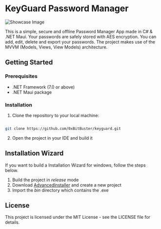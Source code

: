 # KeyGuard Password Manager

![Showcase Image](https://i.ibb.co/FXGJqd2/Showcase-1.png)

This is a simple, secure and offline Password Manager App made in C# & .NET Maui. Your passwords are safely stored with AES encryption. You can add, edit, delete and export your passwords. The project makes use of the MVVM (Models, Views, View Models) architecture. 


## Getting Started
### Prerequisites

- .NET Framework (7.0 or above)
- .NET Maui package


### Installation

1. Clone the repository to your local machine:

```bash

git clone https://github.com/0xBitBuster/keyguard.git

```

2. Open the project in your IDE and build it


## Installation Wizard
If you want to build a Installation Wizard for windows, follow the steps below.

1. Build the project in _release_ mode
2. Download [AdvancedInstaller](https://www.advancedinstaller.com/download.html) and create a new project
3. Import the _bin_ directory which contains the .exe


## License
This project is licensed under the MIT License - see the LICENSE file for details.

